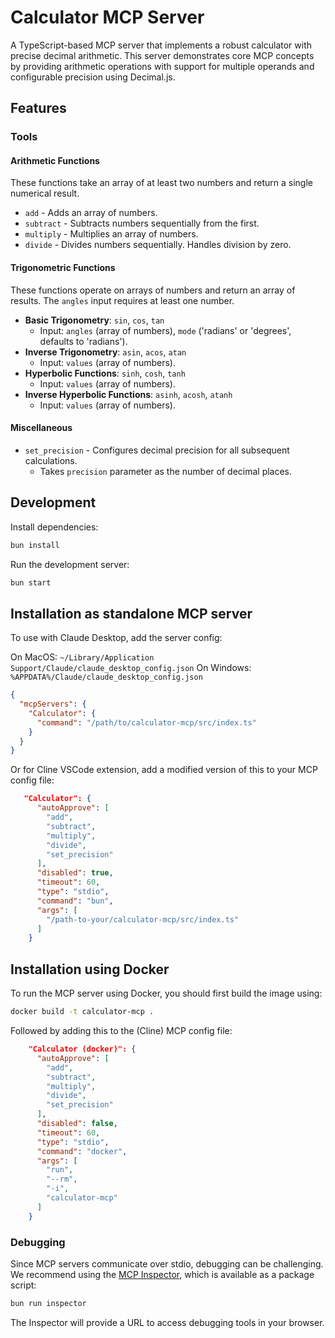 # Calculator MCP Server

A TypeScript-based MCP server that implements a robust calculator with precise decimal arithmetic. This server demonstrates core MCP concepts by providing arithmetic operations with support for multiple operands and configurable precision using Decimal.js.

## Features

### Tools

#### Arithmetic Functions

These functions take an array of at least two numbers and return a single numerical result.

- `add` - Adds an array of numbers.
- `subtract` - Subtracts numbers sequentially from the first.
- `multiply` - Multiplies an array of numbers.
- `divide` - Divides numbers sequentially. Handles division by zero.

#### Trigonometric Functions

These functions operate on arrays of numbers and return an array of results. The `angles` input requires at least one number.

- **Basic Trigonometry**: `sin`, `cos`, `tan`
  - Input: `angles` (array of numbers), `mode` ('radians' or 'degrees', defaults to 'radians').
- **Inverse Trigonometry**: `asin`, `acos`, `atan`
  - Input: `values` (array of numbers).
- **Hyperbolic Functions**: `sinh`, `cosh`, `tanh`
  - Input: `values` (array of numbers).
- **Inverse Hyperbolic Functions**: `asinh`, `acosh`, `atanh`
  - Input: `values` (array of numbers).

#### Miscellaneous

- `set_precision` - Configures decimal precision for all subsequent calculations.
  - Takes `precision` parameter as the number of decimal places.

## Development

Install dependencies:

```bash
bun install
```

Run the development server:

```bash
bun start
```

## Installation as standalone MCP server

To use with Claude Desktop, add the server config:

On MacOS: `~/Library/Application Support/Claude/claude_desktop_config.json`
On Windows: `%APPDATA%/Claude/claude_desktop_config.json`

```json
{
  "mcpServers": {
    "Calculator": {
      "command": "/path/to/calculator-mcp/src/index.ts"
    }
  }
}
```

Or for Cline VSCode extension, add a modified version of this to your MCP config file:

```json
   "Calculator": {
      "autoApprove": [
        "add",
        "subtract",
        "multiply",
        "divide",
        "set_precision"
      ],
      "disabled": true,
      "timeout": 60,
      "type": "stdio",
      "command": "bun",
      "args": [
        "/path-to-your/calculator-mcp/src/index.ts"
      ]
    }
```

## Installation using Docker

To run the MCP server using Docker, you should first build the image using:

```bash
docker build -t calculator-mcp .
```

Followed by adding this to the (Cline) MCP config file:

```json
    "Calculator (docker)": {
      "autoApprove": [
        "add",
        "subtract",
        "multiply",
        "divide",
        "set_precision"
      ],
      "disabled": false,
      "timeout": 60,
      "type": "stdio",
      "command": "docker",
      "args": [
        "run",
        "--rm",
        "-i",
        "calculator-mcp"
      ]
    }
```

### Debugging

Since MCP servers communicate over stdio, debugging can be challenging. We recommend using the [MCP Inspector](https://github.com/modelcontextprotocol/inspector), which is available as a package script:

```bash
bun run inspector
```

The Inspector will provide a URL to access debugging tools in your browser.
